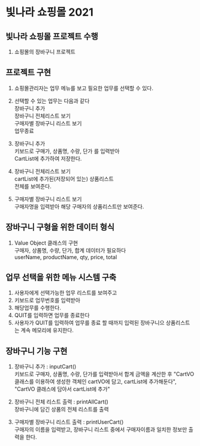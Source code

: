 # 빛나라 쇼핑몰 2021

## 빛나라 쇼핑몰 프로젝트 수행
1. 쇼핑몰의 장바구니 프로젝트

## 프로젝트 구현
1. 쇼핑몰관리자는 업무 메뉴를 보고 필요한 업무를 선택할 수 있다.
2. 선택할 수 있는 업무는 다음과 같다  
 장바구니 추가  
 장바구니 전체리스트 보기  
 구매자별 장바구니 리스트 보기  
 업무종료  
 
 3. 장바구니 추가  
 키보드로 구매가, 상품명, 수량, 단가 를 입력받아  
 CartList에 추가하여 저장한다.
 
 4. 장바구니 전체리스트 보기  
 cartList에 추가된(저장되어 있는) 상품리스트  
 전체를 보여준다.
 
 5. 구매자별 장바구니 리스트 보기  
 구매자명을 입력받아 해당 구매자의 상품리스트만 보여준다.
 
## 장바구니 구형을 위한 데이터 형식
 1. Value Object 클래스의 구현  
 구매자, 상품명, 수량, 단가, 합계 데이터가 필요하다  
 userName, productName, qty, price, total
 
## 업무 선택을 위한 메뉴 시스템 구축
1. 사용자에게 선택가능한 업무 리스트를 보여주고  
2. 키보드로 업무번호를 입력받아  
3. 해당업무를 수행한다.  
4. QUIT를 입력하면 업무를 종료한다  
5. 사용자가 QUIT를 입력하여 업무를 종료 할 때까지 입력된 장바구니으 상품리스트는 계속 메모리에 유지한다.

## 장바구니 기능 구현
1. 장바구니 추가 : inputCart()  
키보드로 구매자, 상품명, 수량, 단가를 입력받아서 합계 금액을 계산한 후 "CartVO클래스를 이용하여 생성한 객체인 cartVO에 담고, cartList에 추가해둔다", "CartVO 클래스에 담아서 cartList에 추가"

2. 장바구니 전체 리스트 출력 : printAllCart()  
장바구니에 담긴 상품의 전체 리스트를 출력

3. 구매자별 장바구니 리스트 출력 : printUserCart()  
구매자의 이름을 입력받고, 장바구니 리스트 중에서 구매자이름과 일치한 정보만 출력을 한다.
